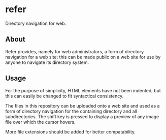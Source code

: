 # refer

Directory navigation for web.

## About

Refer provides, namely for web administrators, a form of directory navigation for a web site; this can be made public on a web site for use by anyone to navigate its directory system.

## Usage

For the purpose of simplicity, HTML elements have not been indented, but this can easily be changed to fit syntactical consistency.

The files in this repository can be uploaded onto a web site and used as a form of directory navigation for the containing directory and all subdirectories. The shift key is pressed to display a preview of any image file over which the cursor hovers.

More file extensions should be added for better compatability.